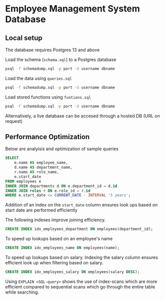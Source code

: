 # Employee Management System Database

## Local setup

The database requires Postgres 13 and above



Load the schema (`schema.sql`) to a Postgres database

```bash
psql -f schemadump.sql -p port -U username dbname
```

Load the data using `queries.sql`

```bash
psql -f schemadump.sql -p port -U username dbname
```

Load stored functions using `funtions.sql`

```bash
psql -f schemadump.sql -p port -U username dbname
```

Alternatively, a live database can be accesed through a hosted DB (URL on request)


## Performance Optimization

Below are analyisis and optimization of sample queries

```sql
SELECT 
    e.name AS employee_name, 
    d.name AS department_name, 
    r.name AS role_name, 
    e.start_date
FROM employees e
INNER JOIN departments d ON e.department_id = d.id
INNER JOIN roles r ON e.role_id = r.id
WHERE e.start_date <= CURRENT_DATE - INTERVAL '5 years';
```

Addition of an index on the `start_date` column ensures look ups based on start date are performed efficiently

The following indexes improve joining efficiency. 


```sql
CREATE INDEX idx_employees_department ON employees(department_id);
```

To speed up lookups based on an employee's name

```sql
CREATE INDEX idx_employees_name ON employees(name);
```

To speed up lookups based on salary. Indexing the salary column ensures efficient look up when filtering based on salary.

```sql
CREATE INDEX idx_employees_salary ON employees(salary DESC);
```


Using ```EXPLAIN <SQL-query>``` shows the use of index-scans which are more efficient compared to sequential scans which go through the entire table while searching.